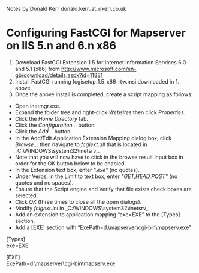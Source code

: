 Notes by Donald Kerr donald.kerr_at_dkerr.co.uk

# Configuring FastCGI for Mapserver on IIS 5.n and 6.n x86

1. Download FastCGI Extension 1.5 for Internet Information Services 6.0 and 5.1 (x86) from http://www.microsoft.com/en-gb/download/details.aspx?id=11881
2. Install FastCGI running fcgisetup_1.5_x86_rtw.msi downloaded in 1. above.
3. Once the above install is completed, create a script mapping as follows:
 * Open inetmgr.exe. 
 * Expand the folder tree and right-click _Websites_ then click _Properties_. 
 * Click the _Home Directory_ tab.  
 * Click the _Configuration…_ button. 
 * Click the _Add…_ button.
 * In the Add/Edit Application Extension Mapping dialog box, click _Browse..._ then navigate to _fcgiext.dll_ that is located in _C:\WINDOWS\system32\inetsrv\_.
 * Note that you will now have to click in the browse result input box in order for the OK button below to be enabled.
 * In the Extension text box, enter _".exe"_ (no quotes). 
 * Under Verbs, in the Limit to text box, enter _"GET,HEAD,POST"_ (no quotes and no spaces).
 * Ensure that the Script engine and Verify that file exists check boxes are selected. 
 * Click _OK_ (three times to close all the open dialogs).
 * Modify _fcigext.ini_ in _C:\WINDOWS\system32\inetsrv\_.
  * Add an extension to application mapping “exe=EXE” to the [Types] section. 
  * Add a [EXE] section with “ExePath=d:\mapserver\cgi-bin\mapserv.exe”

[Types]  
exe=EXE

[EXE]  
ExePath=d:\mapserver\cgi-bin\mapserv.exe